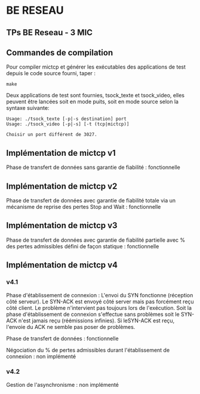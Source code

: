 # BE RESEAU
## TPs BE Reseau - 3 MIC

## Commandes de compilation

Pour compiler mictcp et générer les exécutables des applications de test depuis le code source fourni, taper :

    make

Deux applications de test sont fournies, tsock_texte et tsock_video, elles peuvent être lancées soit en mode puits, soit en mode source selon la syntaxe suivante:

    Usage: ./tsock_texte [-p|-s destination] port
    Usage: ./tsock_video [-p|-s] [-t (tcp|mictcp)] 

    Choisir un port différent de 3027.

## Implémentation de mictcp v1 

Phase de transfert de données sans garantie de fiabilité : fonctionnelle

## Implémentation de mictcp v2

Phase de transfert de données avec garantie de fiabilité totale via un mécanisme de reprise des pertes Stop and Wait : fonctionnelle

## Implémentation de mictcp v3

Phase de transfert de données avec garantie de fiabilité partielle avec % des pertes admissibles défini de façon statique : fonctionnelle

## Implémentation de mictcp v4
### v4.1

Phase d'établissement de connexion : L'envoi du SYN fonctionne (réception côté serveur). Le SYN-ACK est envoyé côté server mais pas forcément reçu côté client. Le problème n'intervient pas toujours lors de l'exécution. Soit la phase d'établissement de connexion s'effectue sans problèmes soit le SYN-ACK n'est jamais reçu (réémissions infinies). Si leSYN-ACK est reçu, l'envoie du ACK ne semble pas poser de problèmes.

Phase de transfert de données : fonctionnelle

Négociation du % de pertes admissibles durant l'établissement de connexion : non implémenté

### v4.2

Gestion de l'asynchronisme : non implémenté













